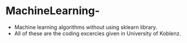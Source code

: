 # MachineLearning-
+ Machine learning algorithms without using sklearn library. 
+ All of these are the coding excercies given in University of Koblenz.
